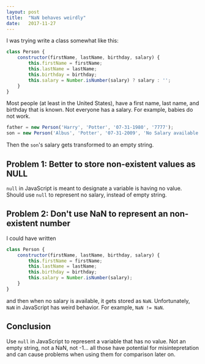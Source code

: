 ```yaml
---
layout: post
title:  "NaN behaves weirdly"
date:   2017-11-27
---
```


I was trying write a class somewhat like this:
```js
class Person {
	constructor(firstName, lastName, birthday, salary) {
		this.firstName = firstName;
		this.lastName = lastName;
		this.birthday = birthday;
		this.salary = Number.isNumber(salary) ? salary : '';
	}
}
```
Most people (at least in the United States),
have a first name, last name, and birthday that is known.
Not everyone has a salary. 
For example, babies do not work.

```js
father = new Person('Harry', 'Potter', '07-31-1980', '7777');
son = new Person('Albus', 'Potter', '07-31-2009', 'No Salary available');
```

Then the `son`'s salary gets transformed to an empty string.

## Problem 1: Better to store non-existent values as NULL

`null` in JavaScript is meant to designate a variable is having no value. 
Should use `null` to represent no salary, instead of empty string.

## Problem 2: Don't use NaN to represent an non-existent number

I could have written
```js
class Person {
	constructor(firstName, lastName, birthday, salary) {
		this.firstName = firstName;
		this.lastName = lastName;
		this.birthday = birthday;
		this.salary = Number.isNumber(salary);
	}
}
```
and then when no salary is available, it gets stored as `NaN`.
Unfortunately, `NaN` in JavaScript has weird behavior.
For example, `NaN != NaN`.

## Conclusion

Use `null` in JavaScript to represent a variable that has no value.
Not an empty string, not a NaN, not -1...
all those have potential for misintepretation
and can cause problems when using them for comparison later on.









